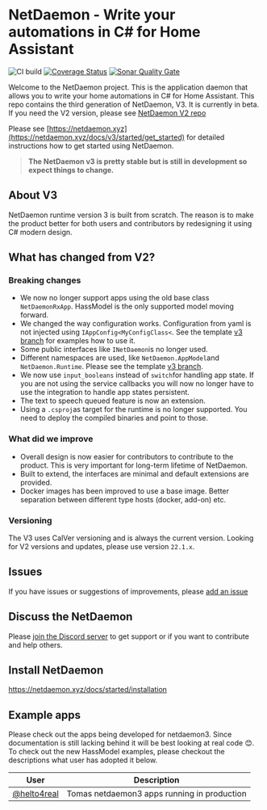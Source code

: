 # NetDaemon - Write your automations in C# for Home Assistant

![CI build](https://github.com/net-daemon/netdaemon/workflows/CI%20build/badge.svg?branch=main) [![Coverage Status](https://coveralls.io/repos/github/net-daemon/netdaemon/badge.svg?branch=dev)](https://coveralls.io/github/net-daemon/netdaemon?branch=dev) [![Sonar Quality Gate](https://img.shields.io/sonar/quality_gate/net-daemon_netdaemon?server=https%3A%2F%2Fsonarcloud.io)](https://sonarcloud.io/summary/overall?id=net-daemon_netdaemon)

Welcome to the NetDaemon project. This is the application daemon that allows you to write your home automations in C# for Home Assistant. This repo contains the third generation of NetDaemon, V3. It is currently in beta. If you need the V2 version, please see [NetDaemon V2 repo](https://github.com/net-daemon/netdaemon_v2)

Please see [https://netdaemon.xyz](https://netdaemon.xyz/docs/v3/started/get_started) for detailed instructions how to get started using NetDaemon.

> **The NetDaemon v3 is pretty stable but is still in development so expect things to change.**

## About V3
NetDaemon runtime version 3 is built from scratch. The reason is to make the product better for both users and contributors by redesigning it using C# modern design. 

## What has changed from V2?
### Breaking changes
- We now no longer support apps using the old base class `NetDaemonRxApp`. HassModel is the only supported model moving forward.
- We changed the way configuration works. Configuration from yaml is not injected using `IAppConfig<MyConfigClass<`. See the template [v3 branch](https://github.com/net-daemon/netdaemon-app-template/tree/v3) for examples how to use it.
- Some public interfaces like `INetDaemon`is no longer used. 
- Different namespaces are used, like `NetDaemon.AppModel`and `NetDaemon.Runtime`. Please see the template [v3 branch](https://github.com/net-daemon/netdaemon-app-template/tree/v3).
- We now use `input_booleans` instead of `switch`for handling app state. If you are not using the service callbacks you will now no longer have to use the integration to handle app states persistent.
- The text to speech queued feature is now an extension.
- Using a `.csproj`as target for the runtime is no longer supported. You need to deploy the compiled binaries and point to those.

### What did we improve
- Overall design is now easier for contributors to contribute to the product. This is very important for long-term lifetime of NetDaemon.
- Built to extend, the interfaces are minimal and default extensions are provided. 
- Docker images has been improved to use a base image. Better separation between different type hosts (docker, add-on) etc.

### Versioning
The V3 uses CalVer versioning and is always the current version. Looking for V2 versions and updates, please use version `22.1.x`.

## Issues

If you have issues or suggestions of improvements, please [add an issue](https://github.com/net-daemon/netdaemon/issues)

## Discuss the NetDaemon

Please [join the Discord server](https://discord.gg/K3xwfcX) to get support or if you want to contribute and help others.

## Install NetDaemon

https://netdaemon.xyz/docs/started/installation

## Example apps

Please check out the apps being developed for netdaemon3. Since documentation is still lacking behind it will be best looking at real code 😊. To check out the new HassModel examples, please checkout the descriptions what user has adopted it below.

| User                                                               | Description                                 |
| ------------------------------------------------------------------ | ------------------------------------------- |
| [@helto4real](https://github.com/helto4real/NetDaemon3Automations) | Tomas netdaemon3 apps running in production |

